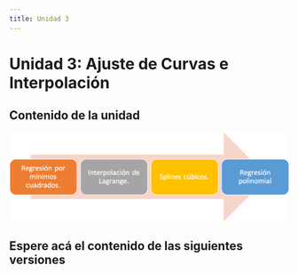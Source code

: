 ```yaml
---
title: Unidad 3
---
```

# Unidad 3: Ajuste de Curvas e Interpolación

## Contenido de la unidad

<img src="images/contenidoU3.png"/>

## Espere acá el contenido de las siguientes versiones